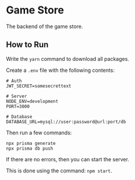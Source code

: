 # Game Store

The backend of the game store.

## How to Run

Write the `yarn` command to download all packages.

Create a `.env` file with the following contents:

```env
# Auth
JWT_SECRET=somesecrettext

# Server
NODE_ENV=development
PORT=3000

# Database
DATABASE_URL=mysql://user:password@url:port/db
```

Then run a few commands:

```
npx prisma generate
npx prisma db push
```

If there are no errors, then you can start the server.

This is done using the command: `npm start`.
